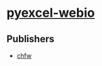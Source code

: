 # [pyexcel-webio](https://pypi.org/project/pyexcel-webio)



## Publishers
- [chfw](https://pypi.org/user/chfw)

